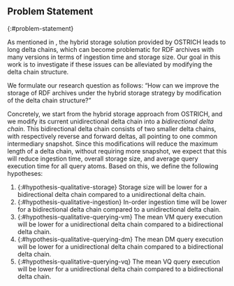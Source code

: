 ## Problem Statement
{:#problem-statement}

As mentioned in [](#introduction), the hybrid storage solution provided by OSTRICH leads to long delta chains,
which can become problematic for RDF archives with many versions in terms of ingestion time and storage size.
Our goal in this work is to investigate if these issues can be alleviated by modifying the delta chain structure.

We formulate our research question as follows:
<q id="research-question">How can we improve the storage of RDF archives under the hybrid storage strategy by modification of the delta chain structure?</q>

Concretely, we start from the hybrid storage approach from OSTRICH,
and we modify its current unidirectional delta chain into a *bidirectional delta chain*.
This bidirectional delta chain consists of two smaller delta chains,
with respectively reverse and forward deltas, all pointing to one common intermediary snapshot.
Since this modifications will reduce the maximum length of a delta chain, without requiring more snapshot,
we expect that this will reduce ingestion time, overall storage size, and average query execution time for all query atoms.
Based on this, we define the following hypotheses:

1. {:#hypothesis-qualitative-storage}
Storage size will be lower for a bidirectional delta chain compared to a unidirectional delta chain.
2. {:#hypothesis-qualitative-ingestion}
In-order ingestion time will be lower for a bidirectional delta chain compared to a unidirectional delta chain.
3. {:#hypothesis-qualitative-querying-vm}
The mean VM query execution will be lower for a unidirectional delta chain compared to a bidirectional delta chain.
4. {:#hypothesis-qualitative-querying-dm}
The mean DM query execution will be lower for a unidirectional delta chain compared to a bidirectional delta chain.
5. {:#hypothesis-qualitative-querying-vq}
The mean VQ query execution will be lower for a unidirectional delta chain compared to a bidirectional delta chain.
